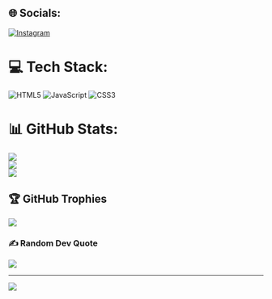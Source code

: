 
## 🌐 Socials:
[![Instagram](https://img.shields.io/badge/Instagram-%23E4405F.svg?logo=Instagram&logoColor=white)](https://instagram.com/https://www.instagram.com/yen.code?igsh=NGw2Nmx4b2diN3Jx) 

# 💻 Tech Stack:
![HTML5](https://img.shields.io/badge/html5-%23E34F26.svg?style=for-the-badge&logo=html5&logoColor=white) ![JavaScript](https://img.shields.io/badge/javascript-%23323330.svg?style=for-the-badge&logo=javascript&logoColor=%23F7DF1E) ![CSS3](https://img.shields.io/badge/css3-%231572B6.svg?style=for-the-badge&logo=css3&logoColor=white)
# 📊 GitHub Stats:
![](https://github-readme-stats.vercel.app/api?username=MTVictoria&theme=dark&hide_border=false&include_all_commits=false&count_private=false)<br/>
![](https://nirzak-streak-stats.vercel.app/?user=MTVictoria&theme=dark&hide_border=false)<br/>
![](https://github-readme-stats.vercel.app/api/top-langs/?username=MTVictoria&theme=dark&hide_border=false&include_all_commits=false&count_private=false&layout=compact)

## 🏆 GitHub Trophies
![](https://github-profile-trophy.vercel.app/?username=MTVictoria&theme=radical&no-frame=false&no-bg=true&margin-w=4)

### ✍️ Random Dev Quote
![](https://quotes-github-readme.vercel.app/api?type=horizontal&theme=radical)

---
[![](https://visitcount.itsvg.in/api?id=MTVictoria&icon=0&color=0)](https://visitcount.itsvg.in)

<!-- Proudly created with GPRM ( https://gprm.itsvg.in ) -->
